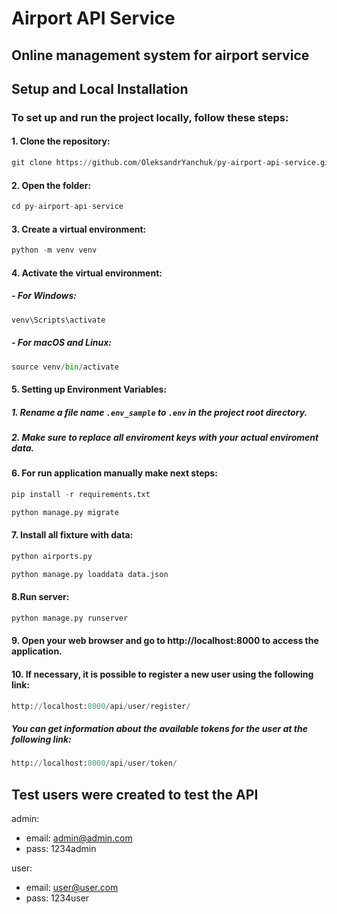 # Airport API Service
## Online management system for airport service

## Setup and Local Installation

### To set up and run the project locally, follow these steps:

#### 1.  Clone the repository:

```python
git clone https://github.com/OleksandrYanchuk/py-airport-api-service.git
```
#### 2. Open the folder:
```python
cd py-airport-api-service
```
#### 3. Create a virtual environment:
```python
python -m venv venv
```
#### 4. Activate the virtual environment:
   
##### - For Windows:
```python
venv\Scripts\activate
```
##### -	For macOS and Linux:
```python
source venv/bin/activate
```
#### 5. Setting up Environment Variables:

##### 1. Rename a file name `.env_sample` to `.env` in the project root directory.

##### 2. Make sure to replace all enviroment keys with your actual enviroment data.

#### 6. For run application manually make next steps:

```python
pip install -r requirements.txt
```
```python
python manage.py migrate
```
#### 7. Install all fixture with data:
```python
python airports.py
```
```python
python manage.py loaddata data.json
```
#### 8.Run server:
```python
python manage.py runserver
```
#### 9. Open your web browser and go to http://localhost:8000 to access the application.

#### 10. If necessary, it is possible to register a new user using the following link:
```python
http://localhost:8000/api/user/register/
```
##### You can get information about the available tokens for the user at the following link:
```python
http://localhost:8000/api/user/token/
```
## Test users were created to test the API
admin:
- email: admin@admin.com
- pass: 1234admin

user:
- email: user@user.com
- pass: 1234user
